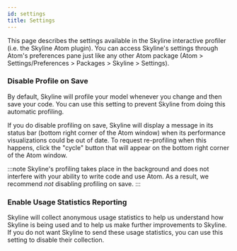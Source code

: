 ```yaml
---
id: settings
title: Settings
---
```


This page describes the settings available in the Skyline interactive profiler
(i.e. the Skyline Atom plugin). You can access Skyline's settings through
Atom's preferences pane just like any other Atom package (Atom >
Settings/Preferences > Packages > Skyline > Settings).


### Disable Profile on Save

By default, Skyline will profile your model whenever you change and then save
your code. You can use this setting to prevent Skyline from doing this
automatic profiling.

If you do disable profiling on save, Skyline will display a message in its
status bar (bottom right corner of the Atom window) when its performance
visualizations could be out of date. To request re-profiling when this happens,
click the "cycle" button that will appear on the bottom right corner of the
Atom window.

:::note
Skyline's profiling takes place in the background and does not interfere with
your ability to write code and use Atom. As a result, we recommend *not*
disabling profiling on save.
:::


### Enable Usage Statistics Reporting

Skyline will collect anonymous usage statistics to help us understand how
Skyline is being used and to help us make further improvements to Skyline. If
you do not want Skyline to send these usage statistics, you can use this
setting to disable their collection.
